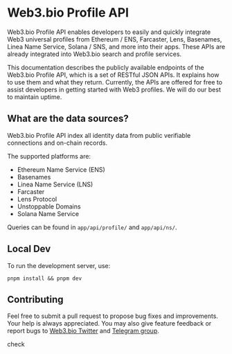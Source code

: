 # Web3.bio Profile API

Web3.bio Profile API enables developers to easily and quickly integrate Web3 universal profiles from Ethereum / ENS, Farcaster, Lens, Basenames, Linea Name Service, Solana / SNS, and more into their apps. These APIs are already integrated into Web3.bio search and profile services.

This documentation describes the publicly available endpoints of the Web3.bio Profile API, which is a set of RESTful JSON APIs. It explains how to use them and what they return. Currently, the APIs are offered for free to assist developers in getting started with Web3 profiles. We will do our best to maintain uptime.

## What are the data sources?

Web3.bio Profile API index all identity data from public verifiable connections and on-chain records.

The supported platforms are:

- Ethereum Name Service (ENS)
- Basenames
- Linea Name Service (LNS)
- Farcaster
- Lens Protocol
- Unstoppable Domains
- Solana Name Service

Queries can be found in `app/api/profile/` and `app/api/ns/`.

## Local Dev

To run the development server, use:

```
pnpm install && pnpm dev
```

## Contributing

Feel free to submit a pull request to propose bug fixes and improvements. Your help is always appreciated. You may also give feature feedback or report bugs to [Web3.bio Twitter](https://x.com/web3bio) and [Telegram group](https://t.me/web3dotbio).


check
